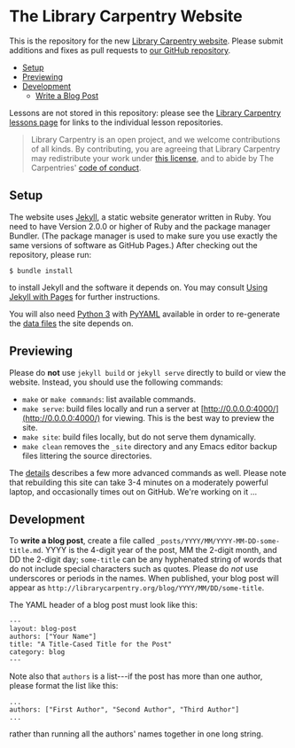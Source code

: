 # The Library Carpentry Website

This is the repository for the new [Library Carpentry website](https://librarycarpentry.org).
Please submit additions and fixes as pull requests to [our GitHub repository](https://github.com/librarycarpentry/FIXME).

*   [Setup](#setup)
*   [Previewing](#previewing)
*   [Development](#development)
    *   [Write a Blog Post](#blog)

Lessons are not stored in this repository:
please see the [Library Carpentry lessons page](/lessons/)
for links to the individual lesson repositories.

> Library Carpentry is an open project,
> and we welcome contributions of all kinds.
> By contributing,
> you are agreeing that Library Carpentry may redistribute your work
> under [this license](/license.md),
> and to abide by The Carpentries' [code of conduct](http://docs.carpentries.org/topic_folders/policies/code-of-conduct.html).

## Setup <a name="setup"></a>

The website uses [Jekyll](http://jekyllrb.com/), a static website generator written in Ruby.
You need to have Version 2.0.0 or higher of Ruby and the package manager Bundler.
(The package manager is used to make sure you use exactly the same versions of software as GitHub Pages.)
After checking out the repository, please run:

```
$ bundle install
```

to install Jekyll and the software it depends on.
You may consult [Using Jekyll with Pages](https://help.github.com/articles/using-jekyll-with-pages/) for further instructions.

You will also need [Python 3](http://python.org/) with
[PyYAML](https://pypi.python.org/pypi/PyYAML/) available in order to
re-generate the [data files](#details) the site depends on.

## Previewing <a name="previewing"></a>

Please do **not** use `jekyll build` or `jekyll serve` directly to build or view the website.
Instead, you should use the following commands:

*   `make` or `make commands`: list available commands.
*   `make serve`: build files locally and run a server at [http://0.0.0.0:4000/](http://0.0.0.0:4000/) for viewing.
    This is the best way to preview the site.
*   `make site`: build files locally, but do not serve them dynamically.
*   `make clean` removes the `_site` directory and any Emacs editor backup files littering the source directories.

The [details](#details) describes a few more advanced commands as well.
Please note that rebuilding this site can take 3-4 minutes on a moderately powerful laptop,
and occasionally times out on GitHub.
We're working on it ...

## Development <a name="development"></a>

<a name="blog"></a>
To **write a blog post**,
create a file called  `_posts/YYYY/MM/YYYY-MM-DD-some-title.md`.
YYYY is the 4-digit year of the post, MM the 2-digit month, and DD the 2-digit day;
`some-title` can be any hyphenated string of words that do not include special characters such as quotes.
Please do *not* use underscores or periods in the names.
When published,
your blog post will appear as `http://librarycarpentry.org/blog/YYYY/MM/DD/some-title`.

The YAML header of a blog post must look like this:

~~~
---
layout: blog-post
authors: ["Your Name"]
title: "A Title-Cased Title for the Post"
category: blog
---
~~~

Note also that `authors` is a list---if the post has more than one author,
please format the list like this:

~~~
...
authors: ["First Author", "Second Author", "Third Author"]
...
~~~

rather than running all the authors' names together in one long string.
